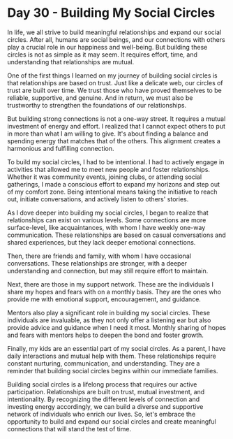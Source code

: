 # Day 30 - Building My Social Circles

In life, we all strive to build meaningful relationships and expand our social circles. After all, humans are social beings, and our connections with others play a crucial role in our happiness and well-being. But building these circles is not as simple as it may seem. It requires effort, time, and understanding that relationships are mutual.

One of the first things I learned on my journey of building social circles is that relationships are based on trust. Just like a delicate web, our circles of trust are built over time. We trust those who have proved themselves to be reliable, supportive, and genuine. And in return, we must also be trustworthy to strengthen the foundations of our relationships.

But building strong connections is not a one-way street. It requires a mutual investment of energy and effort. I realized that I cannot expect others to put in more than what I am willing to give. It's about finding a balance and spending energy that matches that of the others. This alignment creates a harmonious and fulfilling connection.

To build my social circles, I had to be intentional. I had to actively engage in activities that allowed me to meet new people and foster relationships. Whether it was community events, joining clubs, or attending social gatherings, I made a conscious effort to expand my horizons and step out of my comfort zone. Being intentional means taking the initiative to reach out, initiate conversations, and actively listen to others' stories.

As I dove deeper into building my social circles, I began to realize that relationships can exist on various levels. Some connections are more surface-level, like acquaintances, with whom I have weekly one-way communication. These relationships are based on casual conversations and shared experiences, but they lack deeper emotional connections.

Then, there are friends and family, with whom I have occasional conversations. These relationships are stronger, with a deeper understanding and connection, but may still require effort to maintain.

Next, there are those in my support network. These are the individuals I share my hopes and fears with on a monthly basis. They are the ones who provide me with emotional support, encouragement, and guidance.

Mentors also play a significant role in building my social circles. These individuals are invaluable, as they not only offer a listening ear but also provide advice and guidance when I need it most. Monthly sharing of hopes and fears with mentors helps to deepen the bond and foster growth.

Finally, my kids are an essential part of my social circles. As a parent, I have daily interactions and mutual help with them. These relationships require constant nurturing, communication, and understanding. They are a reminder that building social circles begins within our immediate families.

Building social circles is a lifelong process that requires our active participation. Relationships are built on trust, mutual investment, and intentionality. By recognizing the different levels of connection and investing energy accordingly, we can build a diverse and supportive network of individuals who enrich our lives. So, let's embrace the opportunity to build and expand our social circles and create meaningful connections that will stand the test of time.
